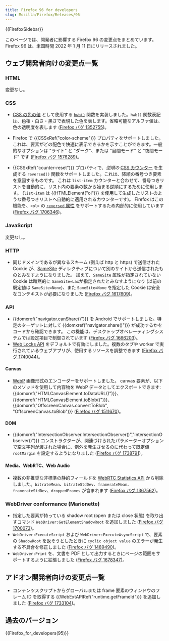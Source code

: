 ```yaml
---
title: Firefox 96 for developers
slug: Mozilla/Firefox/Releases/96
---
```


{{FirefoxSidebar}}

このページでは、開発者に影響する Firefox 96 の変更点をまとめています。Firefox 96 は、米国時間 2022 年 1 月 11 日にリリースされました。

## ウェブ開発者向けの変更点一覧

### HTML

変更なし。

### CSS

- [CSS の色の値](/ja/docs/Web/CSS/color_value) として使用する [`hwb()`](</ja/docs/Web/CSS/color_value/hwb()>) 関数を実装しました。`hwb()` 関数表記は、色相・白さ・黒さで表現した色を表します。省略可能なアルファ値は、色の透明度を表します ([Firefox バグ 1352755](https://bugzil.la/1352755))。

- Firefox で {{CSSxRef("color-scheme")}} プロパティをサポートしました。これは、要素がどの配色で快適に表示できるかを示すことができます。一般的なオプションは "ライト" と "ダーク"、または "昼間モード" と "夜間モード" です ([Firefox バグ 1576289](https://bugzil.la/1576289))。

- {{CSSxRef("counter-reset")}} プロパティで、_逆順の_ [CSS カウンター](/ja/docs/Web/CSS/CSS_Counter_Styles/Using_CSS_counters) を生成する `reversed()` 関数をサポートしました。これは、降順の番号つき要素を意図するものです。
  これは `list-item` カウンターと合わせて、番号つきリストを自動的に、リスト内の要素の数から始まる逆順にするために使用します。
  (`list-item` は {{HTMLElement("ol")}} を使用して生成したリストのような番号つきリストへ自動的に適用されるカウンターです)。
  Firefox はこの機能を、`<ol>` の [`reversed` 属性](/ja/docs/Web/HTML/Element/ol#attr-reversed) をサポートするため内部的に使用しています
  ([Firefox バグ 1706346](https://bugzil.la/1706346))。

### JavaScript

変更なし。

### HTTP

- 同じドメインであるが異なるスキーム (例えば http と https) で送信された Cookie が、[SameSite](/ja/docs/Web/HTTP/Headers/Set-Cookie/SameSite) ディレクティブについて別のサイトから送信されたものとみなすようになりました。
  加えて、`SameSite` 属性が指定されていない Cookie は暗黙的に `SameSite=Lax`が指定されたとみなすようになり (以前の既定値は `SameSite=None`)、また `SameSite=None` を指定した Cookie は安全なコンテキストが必要になりました ([Firefox バグ 1617609](https://bugzil.la/1617609))。

### API

- {{domxref("navigator.canShare()")}} を Android でサポートしました。特定のターゲットに対して {{domxref("navigator.share()")}} が成功するかをコードから確認できます。
  この機能は、デスクトップオペレーティングシステムでは設定項目で制御されています
  ([Firefox バグ 1666203](https://bugzil.la/1666203))。
- [Web Locks API](/ja/docs/Web/API/Web_Locks_API) をデフォルトで有効にしました。複数のタブや worker で実行されているウェブアプリが、使用するリソースを調整できます ([Firefox バグ 1740044](https://bugzil.la/1740044))。

#### Canvas

- [WebP](/ja/docs/Web/Media/Formats/Image_types#webp) 画像形式のエンコーダーをサポートしました。
  canvas 要素が、以下のメソッドを使用して内容物を WebP データとしてエクスポートできます: {{domxref("HTMLCanvasElement.toDataURL()")}}、{{domxref("HTMLCanvasElement.toBlob()")}}、{{domxref("OffscreenCanvas.convertToBlob", "OffscreenCanvas.toBlob")}}
  ([Firefox バグ 1511670](https://bugzil.la/1511670))。

#### DOM

- {{domxref("IntersectionObserver.IntersectionObserver()","IntersectionObserver()")}} コンストラクターが、関連づけられたパラメーターオプションで空文字列が渡された場合に、例外を発生させるのに代わって既定値 `rootMargin` を設定するようになりました ([Firefox バグ 1738791](https://bugzil.la/1738791))。

#### Media、WebRTC、Web Audio

- 複数の非推奨な非標準の静的フィールドを [WebRTC Statistics API](/ja/docs/Web/API/WebRTC_Statistics_API) から削除しました。`bitrateMean`、`bitrateStdDev`、`framerateMean`、`framerateStdDev`、`droppedFrames` が含まれます
  ([Firefox バグ 1367562](https://bugzil.la/1367562))。

### WebDriver conformance (Marionette)

- 指定した要素が持っている shadow root (open または close 状態) を取り出すコマンド `WebDriver:GetElementShadowRoot` を追加しました ([Firefox バグ 1700073](https://bugzil.la/1700073))。
- `WebDriver:ExecuteScript` および `WebDriver:ExecuteAsyncScript` で、要素の `ShadowRoot` を返そうとしたときに `cyclic object value` のエラーが発生する不具合を修正しました ([Firefox バグ 1489490](https://bugzil.la/1489490))。
- `WebDriver:Print` を、文書を PDF として出力するときにページの範囲をサポートするように拡張しました ([Firefox バグ 1678347](https://bugzil.la/1678347))。

## アドオン開発者向けの変更点一覧

- コンテンツスクリプトからグローバルまたは frame 要素のウィンドウのフレーム ID を取得する {{WebExtAPIRef("runtime.getFrameId")}} を追加しました ([Firefox バグ 1733104](https://bugzil.la/1733104))。

## 過去のバージョン

{{Firefox_for_developers(95)}}
